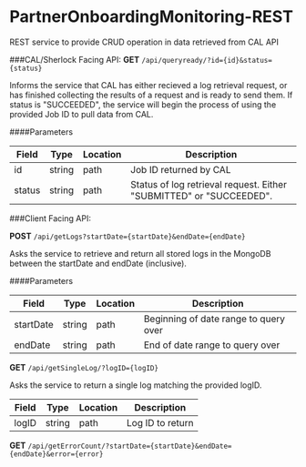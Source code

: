 # PartnerOnboardingMonitoring-REST

REST service to provide CRUD operation in data retrieved from CAL API

###CAL/Sherlock Facing API:
**GET** `/api/queryready/?id={id}&status={status}`

Informs the service that CAL has either recieved a log retrieval request, or has finished collecting the results of a request and is ready to send them. If status is "SUCCEEDED", the service will begin the process of using the provided Job ID to pull data from CAL.


####Parameters

| Field  | Type   | Location | Description                                                         |
|--------|--------|----------|---------------------------------------------------------------------|
| id     | string | path     | Job ID returned by CAL                                              |
| status | string | path     | Status of log retrieval request. Either "SUBMITTED" or "SUCCEEDED". |


###Client Facing API:

**POST** `/api/getLogs?startDate={startDate}&endDate={endDate}`

Asks the service to retrieve and return all stored logs in the MongoDB between the startDate and endDate (inclusive).

####Parameters

| Field     | Type   | Location | Description                           |
|-----------|--------|----------|---------------------------------------|
| startDate | string | path     | Beginning of date range to query over |
| endDate   | string | path     | End of date range to query over       |


**GET** `/api/getSingleLog/?logID={logID}`

Asks the service to return a single log matching the provided logID.

| Field   | Type   | Location | Description      |
|---------|--------|----------|------------------|
| logID   | string | path     | Log ID to return |


**GET** `/api/getErrorCount/?startDate={startDate}&endDate={endDate}&error={error}`